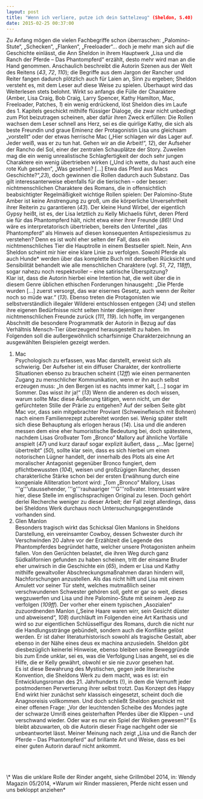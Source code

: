 ```yaml
---
layout: post
title: "Wenn ich verliere, putze ich dein Sattelzeug" (Sheldon, S.40)
date: 2015-02-25 00:37:00
---
```


Zu Anfang mögen die vielen Fachbegriffe schon überraschen: „Palomino-Stute“, „Schecken“, „Flanken“, „Freeloader“... doch je mehr man sich auf die Geschichte einlässt, die Ann Sheldon in ihrem Hauptwerk „Lisa und die Ranch der Pferde – Das Phantompferd“ erzählt, desto mehr wird man an die Hand genommen. Anschaulich beschreibt die Autorin Szenen aus der Welt des Reitens (*43*, *72*, *110*); die Begriffe aus dem Jargon der Rancher und Reiter fangen dadurch plötzlich auch für Laien an, Sinn zu ergeben; Sheldon versteht es, mit dem Leser auf diese Weise zu spielen. Überhaupt wird das Weiterlesen stets belohnt. Wirkt so anfangs die Fülle der Charaktere (Amber, Lisa Craig, Bob Craig, Larry Spencer, Kathy Hamilton, Mac, Freeloader, Patches, *1*) ein wenig erdrückend, löst Sheldon dies im Laufe des 1. Kapitels geschickt mithilfe flüssiger Dialoge, die zwar nicht unbedingt zum Plot beizutragen scheinen, aber dafür ihren Zweck erfüllen: Die Rollen wachsen dem Leser schnell ans Herz, sei es die quirlige Kathy, die sich als beste Freundin und graue Eminenz der Protagonistin Lisa uns gleichsam „vorstellt“ oder der etwas herrische Mac („Hier schlagen wir das Lager auf. Jeder weiß, was er zu tun hat. Gehen wir an die Arbeit!“, *12*), der Aufseher der Rancho del Sol, einer der zentralen Schauplätze der Story. 
Zuweilen mag die ein wenig unrealistische Schlagfertigkeit der doch sehr jungen Charaktere ein wenig übertrieben wirken („Und ich wette, du hast auch eine rote Kuh gesehen“,  „Was gesehen? \[…\] Etwa das Pferd aus Macs Geschichte?“,*23*), doch gewinnen die Rollen dadurch auch Substanz. Das gilt interessanterweise ebenfalls für die tierischen – oder besser: nichtmenschlichen Charaktere des Romans, die in offensichtlich beabsichtigter Regelmäßigkeit wichtige Rollen spielen: Der Palomino-Stute Amber ist keine Anstrengung zu groß, um die körperliche Unversehrtheit ihrer Reiterin zu garantieren (*43*). Der kleine Hund Wirbel, der eigentlich Gypsy heißt, ist es, der Lisa letztlich zu Kelly Michaelis führt, deren Pferd sie für das Phantompferd hält, nicht etwa einer ihrer Freunde (*86*)! Und wäre es interpretatorisch übertrieben, bereits den Untertitel „das Phantompferd“ als Hinweis auf diesen konsequenten Antispeziesismus zu verstehen? Denn es ist wohl eher selten der Fall, dass ein nichtmenschliches Tier die Hauptrolle in einem Bestseller spielt. Nein, Ann Sheldon scheint mir hier eine klare Linie zu verfolgen. Sowohl Pferde als auch Hunde\* werden über das komplette Buch mit derselben Rücksicht und Sensibilität behandelt wie alle menschlichen Charaktere (vgl. *51*, *72*, *118ff*), sogar nahezu noch respektvoller – eine satirische Überspitzung?<br>
Klar ist, dass die Autorin hierbei eine Intention hat, die weit über die in diesem Genre üblichen ethischen Forderungen hinausgeht: „Die Pferde wurden \[…\] zuerst versorgt, das war eisernes Gesetz, auch wenn der Reiter noch so müde war.“ (*13*). Ebenso treten die Protagonisten wie selbstverständlich illegaler Wilderei entschlossen entgegen (*34*) und stellen ihre eigenen Bedürfnisse nicht selten hinter diejenigen ihrer nichtmenschlichen Freunde zurück (*111*, *119*).
Ich hoffe, im vergangenen Abschnitt die besondere Programmatik der Autorin in Bezug auf das Verhältnis Mensch-Tier überzeugend herausgestellt zu haben. Im Folgenden soll die außergewöhnlich scharfsinnige Charakterzeichnung an ausgewählten Beispielen gezeigt werden.
1. Mac<br>
Psychologisch zu erfassen, was Mac darstellt, erweist sich als schwierig. Der Aufseher ist ein diffuser Charakter, der kontrollierte Situationen ebenso zu brauchen scheint (*12ff*) wie einen permanenten Zugang zu menschlicher Kommunikation, wenn er ihn auch selbst erzeugen muss: „In den Bergen ist es nachts immer kalt, \[...\] sogar im Sommer. Das wisst ihr ja!“ (*13*) Wenn die anderen es doch wissen, warum sollte Mac diese Äußerung tätigen, wenn nicht, um der gefürchteten Stille der Prärie zu entgehen? Auf der selben Seite gibt Mac vor, dass sein mitgebrachter Proviant (Schweinefleisch mit Bohnen) nach einem Familienrezept zubereitet worden sei. Wenig später stellt sich diese Behauptung als erlogen heraus (*14*). Lisa und die anderen messen dem eine eher humoristische Bedeutung bei, doch spätestens, nachdem Lisas Großvater Tom „Bronco“ Mallory auf ähnliche Vorfälle anspielt (*47*) und kurz darauf sogar explizit äußert, dass „...Mac \[gerne\] übertreibt“ (*50*), sollte klar sein, dass es sich hierbei um einen notorischen Lügner handelt, der innerhalb des Plots als eine Art moralischer Antagonist gegenüber Bronco fungiert, dem pflichtbewussten (*104*), weisen und großzügigen Rancher, dessen charakterliche Stärke schon bei der ersten Erwähnung durch eine kongeniale Alliteration betont wird: „Tom „Bronco“ Mallory, Lisas '''g'''utaussehender, '''g'''rauhaariger '''G'''roßvater. Interessant wäre hier, diese Stelle im englischsprachigen Original zu lesen. Doch gehört derlei Recherche weniger zu dieser Arbeit; der Fall zeigt allerdings, dass bei Sheldons Werk durchaus noch Untersuchungsgegenstände vorhanden sind.<br>
2. Glen Manlon<br>
Besonders tragisch wirkt das Schicksal Glen Manlons in Sheldons Darstellung, ein vereinsamter Cowboy, dessen Schwester durch ihr Verschwinden 20 Jahre vor der Erzählzeit die Legende des Phantompferdes begründet hatte, welcher unsere Protagonisten anheim fallen. Von den Gerüchten belastet, die ihren Weg durch ganz Südkalifornien gefunden zu haben scheinen, tritt der einsame Bruder eher unwirsch in die Geschichte ein (*65*), indem er Lisa und Kathy mithilfe gewaltvoller Abschreckungsmaßnahmen daran hindern will, Nachforschungen anzustellen. Als das nicht hilft und Lisa mit einem Amulett vor seiner Tür steht, welches mutmaßlich seiner verschwundenen Schwester gehören soll, geht er gar so weit, dieses wegzuwerfen und Lisa und ihre Palomino-Stute mit seinem Jeep zu verfolgen (*109ff*). Der vorher eher einem typischen „Asozialen“ zuzuordnenden Manlon („Seine Haare waren wirr, sein Gesicht düster und abweisend“, *108*) durchläuft im Folgenden eine Art Karthasis und wird so zur eigentlichen Schlüsselfigur des Romans, durch die nicht nur die Handlungsstränge gebündelt, sondern auch die Konflikte gelöst werden. Er ist daher literaturhistorisch sowohl als tragische Gestalt, aber ebenso in der Nähe eines deus ex machina anzusiedeln. Sheldon gibt diesbezüglich keinerlei Hinweise, ebenso bleiben seine Beweggründe bis zum Ende unklar, sei es, was die Verfolgung Lisas angeht, sei es die Hilfe, die er Kelly gewährt, obwohl er sie nie zuvor gesehen hat.<br> Es ist diese Bewahrung des Mystischen, gegen jede literarische Konvention, die Sheldons Werk zu dem macht, was es ist: ein Entwicklungsroman des 21. Jahrhunderts (!), in dem die Vernunft jeder postmodernen Pervertierung ihrer selbst trotzt. Das Konzept des Happy End wirkt hier zunächst sehr klassisch eingesetzt, scheint doch die Anagnoreisis vollkommen. Und doch schließt Sheldon geschickt mit einer offenen Frage: „Vor der leuchtenden Scheibe des Mondes jagte der schwarze Umriß eines geisterhaften Pferdes über die Klippen – und verschwand wieder. Oder war es nur ein Spiel der Wolken gewesen?“
Es bleibt abzuwarten, ob die Autorin dieser Frage nachgeht oder sie unbeantwortet lässt. Meiner Meinung nach zeigt „Lisa und die Ranch der Pferde – Das Phantompferd“ auf brillante Art und Weise, dass es bei einer guten Autorin darauf nicht ankommt.

<br>
<br>
<br>
\* Was die unklare Rolle der Rinder angeht, siehe Grillmöbel 2014, in: Wendy Magazin 05/2014, *Warum wir Rinder massieren, Pferde nicht essen und uns bekloppt anziehen*
